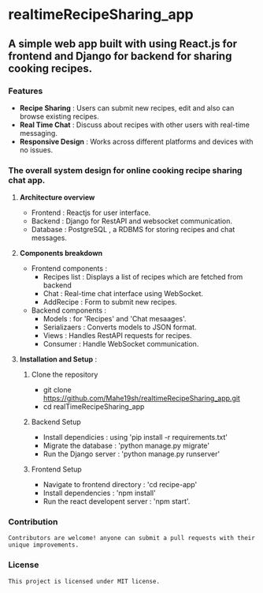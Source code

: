 # realtimeRecipeSharing_app
## A simple web app built with using React.js for frontend and Django for backend for sharing cooking recipes.

### Features 
   - **Recipe Sharing** : Users can submit new recipes, edit and also can browse existing recipes.
   - **Real Time Chat** : Discuss about recipes with other users with real-time messaging.
   - **Responsive Design** : Works across different platforms and devices with no issues. 

### The overall system design for online cooking recipe sharing chat app.

1. **Architecture overview**
     - Frontend : Reactjs for user interface.
     - Backend : Django for RestAPI and websocket communication.
     - Database : PostgreSQL , a RDBMS for storing recipes and chat messages.
2. **Components breakdown**
     - Frontend components :
       - Recipes list : Displays a list of recipes which are fetched from backend
       - Chat : Real-time chat interface using WebSocket.
       - AddRecipe : Form to submit new recipes.
     - Backend components :
       - Models : for 'Recipes' and 'Chat mesaages'.
       - Serializaers : Converts models to JSON format.
       - Views : Handles RestAPI requests for recipes.
       - Consumer : Handle WebSocket communication.

3. **Installation and Setup** :
     1. Clone the repository
        - git clone https://github.com/Mahe19sh/realtimeRecipeSharing_app.git
        - cd realTimeRecipeSharing_app

     2.  Backend Setup
         - Install dependicies : using 'pip install -r requirements.txt'
         - Migrate the database : 'python manage.py migrate'
         - Run the Django server : 'python manage.py runserver'
       
     3.  Frontend Setup
         - Navigate to frontend directory : 'cd recipe-app'
         - Install dependencies : 'npm install'
         - Run the react developent server : 'npm start'.

### Contribution 
    Contributors are welcome! anyone can submit a pull requests with their unique improvements.

### License 
    This project is licensed under MIT license.
